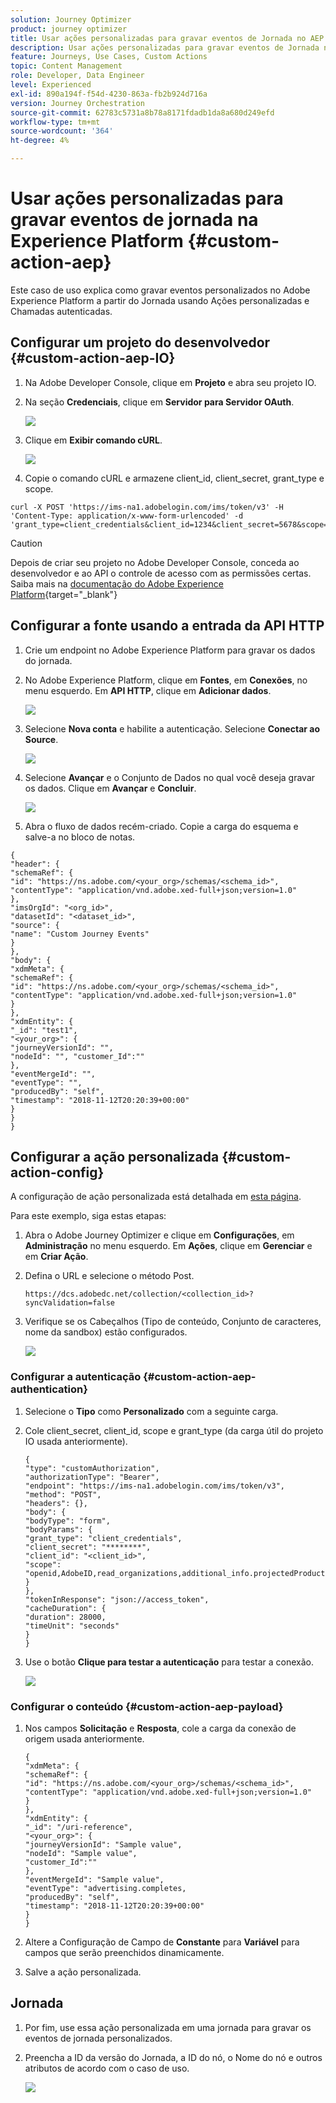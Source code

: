 ```yaml
---
solution: Journey Optimizer
product: journey optimizer
title: Usar ações personalizadas para gravar eventos de Jornada no AEP
description: Usar ações personalizadas para gravar eventos de Jornada no AEP
feature: Journeys, Use Cases, Custom Actions
topic: Content Management
role: Developer, Data Engineer
level: Experienced
exl-id: 890a194f-f54d-4230-863a-fb2b924d716a
version: Journey Orchestration
source-git-commit: 62783c5731a8b78a8171fdadb1da8a680d249efd
workflow-type: tm+mt
source-wordcount: '364'
ht-degree: 4%

---
```


# Usar ações personalizadas para gravar eventos de jornada na Experience Platform {#custom-action-aep}

Este caso de uso explica como gravar eventos personalizados no Adobe Experience Platform a partir do Jornada usando Ações personalizadas e Chamadas autenticadas.

## Configurar um projeto do desenvolvedor {#custom-action-aep-IO}

1. Na Adobe Developer Console, clique em **Projeto** e abra seu projeto IO.

1. Na seção **Credenciais**, clique em **Servidor para Servidor OAuth**.

   ![](assets/custom-action-aep-1.png)

1. Clique em **Exibir comando cURL**.

   ![](assets/custom-action-aep-2.png)

1. Copie o comando cURL e armazene client_id, client_secret, grant_type e scope.

```
curl -X POST 'https://ims-na1.adobelogin.com/ims/token/v3' -H 'Content-Type: application/x-www-form-urlencoded' -d 'grant_type=client_credentials&client_id=1234&client_secret=5678&scope=openid,AdobeID,read_organizations,additional_info.projectedProductContext,session'
```

>[!CAUTION]
>
>Depois de criar seu projeto no Adobe Developer Console, conceda ao desenvolvedor e ao API o controle de acesso com as permissões certas. Saiba mais na [documentação do Adobe Experience Platform](https://experienceleague.adobe.com/en/docs/experience-platform/landing/platform-apis/api-authentication#grant-developer-and-api-access-control){target="_blank"}

## Configurar a fonte usando a entrada da API HTTP

1. Crie um endpoint no Adobe Experience Platform para gravar os dados do jornada.

1. No Adobe Experience Platform, clique em **Fontes**, em **Conexões**, no menu esquerdo. Em **API HTTP**, clique em **Adicionar dados**.

   ![](assets/custom-action-aep-3.png)

1. Selecione **Nova conta** e habilite a autenticação. Selecione **Conectar ao Source**.

   ![](assets/custom-action-aep-4.png)

1. Selecione **Avançar** e o Conjunto de Dados no qual você deseja gravar os dados. Clique em **Avançar** e **Concluir**.

   ![](assets/custom-action-aep-5.png)

1. Abra o fluxo de dados recém-criado. Copie a carga do esquema e salve-a no bloco de notas.

```
{
"header": {
"schemaRef": {
"id": "https://ns.adobe.com/<your_org>/schemas/<schema_id>",
"contentType": "application/vnd.adobe.xed-full+json;version=1.0"
},
"imsOrgId": "<org_id>",
"datasetId": "<dataset_id>",
"source": {
"name": "Custom Journey Events"
}
},
"body": {
"xdmMeta": {
"schemaRef": {
"id": "https://ns.adobe.com/<your_org>/schemas/<schema_id>",
"contentType": "application/vnd.adobe.xed-full+json;version=1.0"
}
},
"xdmEntity": {
"_id": "test1",
"<your_org>": {
"journeyVersionId": "",
"nodeId": "", "customer_Id":""
},
"eventMergeId": "",
"eventType": "",
"producedBy": "self",
"timestamp": "2018-11-12T20:20:39+00:00"
}
}
}
```

## Configurar a ação personalizada {#custom-action-config}

A configuração de ação personalizada está detalhada em [esta página](../action/about-custom-action-configuration.md).

Para este exemplo, siga estas etapas:

1. Abra o Adobe Journey Optimizer e clique em **Configurações**, em **Administração** no menu esquerdo. Em **Ações**, clique em **Gerenciar** e em **Criar Ação**.

1. Defina o URL e selecione o método Post.

   `https://dcs.adobedc.net/collection/<collection_id>?syncValidation=false`

1. Verifique se os Cabeçalhos (Tipo de conteúdo, Conjunto de caracteres, nome da sandbox) estão configurados.

   ![](assets/custom-action-aep-7bis.png)

### Configurar a autenticação {#custom-action-aep-authentication}

1. Selecione o **Tipo** como **Personalizado** com a seguinte carga.

1. Cole client_secret, client_id, scope e grant_type (da carga útil do projeto IO usada anteriormente).

   ```
   {
   "type": "customAuthorization",
   "authorizationType": "Bearer",
   "endpoint": "https://ims-na1.adobelogin.com/ims/token/v3",
   "method": "POST",
   "headers": {},
   "body": {
   "bodyType": "form",
   "bodyParams": {
   "grant_type": "client_credentials",
   "client_secret": "********",
   "client_id": "<client_id>",
   "scope": "openid,AdobeID,read_organizations,additional_info.projectedProductContext,session"
   }
   },
   "tokenInResponse": "json://access_token",
   "cacheDuration": {
   "duration": 28000,
   "timeUnit": "seconds"
   }
   }
   ```

1. Use o botão **Clique para testar a autenticação** para testar a conexão.

   ![](assets/custom-action-aep-8.png)

### Configurar o conteúdo {#custom-action-aep-payload}

1. Nos campos **Solicitação** e **Resposta**, cole a carga da conexão de origem usada anteriormente.

   ```
   {
   "xdmMeta": {
   "schemaRef": {
   "id": "https://ns.adobe.com/<your_org>/schemas/<schema_id>",
   "contentType": "application/vnd.adobe.xed-full+json;version=1.0"
   }
   },
   "xdmEntity": {
   "_id": "/uri-reference",
   "<your_org>": {
   "journeyVersionId": "Sample value",
   "nodeId": "Sample value",
   "customer_Id":""
   },
   "eventMergeId": "Sample value",
   "eventType": "advertising.completes,
   "producedBy": "self",
   "timestamp": "2018-11-12T20:20:39+00:00"
   }
   }
   ```

1. Altere a Configuração de Campo de **Constante** para **Variável** para campos que serão preenchidos dinamicamente.

1. Salve a ação personalizada.

## Jornada

1. Por fim, use essa ação personalizada em uma jornada para gravar os eventos de jornada personalizados.

1. Preencha a ID da versão do Jornada, a ID do nó, o Nome do nó e outros atributos de acordo com o caso de uso.

   ![](assets/custom-action-aep-9.png)
